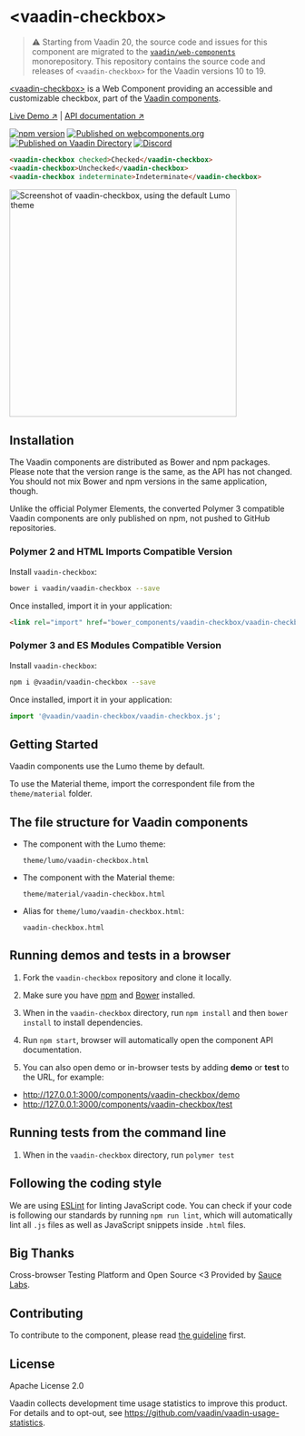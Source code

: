 # &lt;vaadin-checkbox&gt;

> ⚠️ Starting from Vaadin 20, the source code and issues for this component are migrated to the [`vaadin/web-components`](https://github.com/vaadin/web-components/tree/master/packages/vaadin-checkbox) monorepository.
> This repository contains the source code and releases of `<vaadin-checkbox>` for the Vaadin versions 10 to 19.

[&lt;vaadin-checkbox&gt;](https://vaadin.com/components/vaadin-checkbox) is a Web Component providing an accessible and
customizable checkbox, part of the [Vaadin components](https://vaadin.com/components).

[Live Demo ↗](https://vaadin.com/components/vaadin-checkbox/html-examples)
|
[API documentation ↗](https://vaadin.com/components/vaadin-checkbox/html-api)

[![npm version](https://badgen.net/npm/v/@vaadin/vaadin-checkbox)](https://www.npmjs.com/package/@vaadin/vaadin-checkbox)
[![Published on webcomponents.org](https://img.shields.io/badge/webcomponents.org-published-blue.svg)](https://www.webcomponents.org/element/vaadin/vaadin-checkbox)
[![Published on Vaadin Directory](https://img.shields.io/badge/Vaadin%20Directory-published-00b4f0.svg)](https://vaadin.com/directory/component/vaadinvaadin-checkbox)
[![Discord](https://img.shields.io/discord/732335336448852018?label=discord)](https://discord.gg/PHmkCKC)

<!--
```
<custom-element-demo>
  <template>
    <script src="../webcomponentsjs/webcomponents-lite.js"></script>
    <link rel="import" href="vaadin-checkbox.html">
    <next-code-block></next-code-block>
  </template>
</custom-element-demo>
```
-->

```html
<vaadin-checkbox checked>Checked</vaadin-checkbox>
<vaadin-checkbox>Unchecked</vaadin-checkbox>
<vaadin-checkbox indeterminate>Indeterminate</vaadin-checkbox>
```

[<img src="https://raw.githubusercontent.com/vaadin/vaadin-checkbox/master/screenshot.png" width="400" alt="Screenshot of vaadin-checkbox, using the default Lumo theme">](https://vaadin.com/components/vaadin-checkbox)

## Installation

The Vaadin components are distributed as Bower and npm packages. Please note that the version range is the same, as the
API has not changed. You should not mix Bower and npm versions in the same application, though.

Unlike the official Polymer Elements, the converted Polymer 3 compatible Vaadin components are only published on npm,
not pushed to GitHub repositories.

### Polymer 2 and HTML Imports Compatible Version

Install `vaadin-checkbox`:

```sh
bower i vaadin/vaadin-checkbox --save
```

Once installed, import it in your application:

```html
<link rel="import" href="bower_components/vaadin-checkbox/vaadin-checkbox.html">
```

### Polymer 3 and ES Modules Compatible Version

Install `vaadin-checkbox`:

```sh
npm i @vaadin/vaadin-checkbox --save
```

Once installed, import it in your application:

```js
import '@vaadin/vaadin-checkbox/vaadin-checkbox.js';
```

## Getting Started

Vaadin components use the Lumo theme by default.

To use the Material theme, import the correspondent file from the `theme/material` folder.

## The file structure for Vaadin components

- The component with the Lumo theme:

  `theme/lumo/vaadin-checkbox.html`

- The component with the Material theme:

  `theme/material/vaadin-checkbox.html`

- Alias for `theme/lumo/vaadin-checkbox.html`:

  `vaadin-checkbox.html`

## Running demos and tests in a browser

1. Fork the `vaadin-checkbox` repository and clone it locally.

1. Make sure you have [npm](https://www.npmjs.com/) and [Bower](https://bower.io) installed.

1. When in the `vaadin-checkbox` directory, run `npm install` and then `bower install` to install dependencies.

1. Run `npm start`, browser will automatically open the component API documentation.

1. You can also open demo or in-browser tests by adding **demo** or **test** to the URL, for example:

- http://127.0.0.1:3000/components/vaadin-checkbox/demo
- http://127.0.0.1:3000/components/vaadin-checkbox/test

## Running tests from the command line

1. When in the `vaadin-checkbox` directory, run `polymer test`

## Following the coding style

We are using [ESLint](http://eslint.org/) for linting JavaScript code. You can check if your code is following our
standards by running `npm run lint`, which will automatically lint all `.js` files as well as JavaScript snippets
inside `.html` files.

## Big Thanks

Cross-browser Testing Platform and Open Source <3 Provided by [Sauce Labs](https://saucelabs.com).

## Contributing

To contribute to the component, please
read [the guideline](https://github.com/vaadin/vaadin-core/blob/master/CONTRIBUTING.md) first.

## License

Apache License 2.0

Vaadin collects development time usage statistics to improve this product. For details and to opt-out,
see https://github.com/vaadin/vaadin-usage-statistics.
